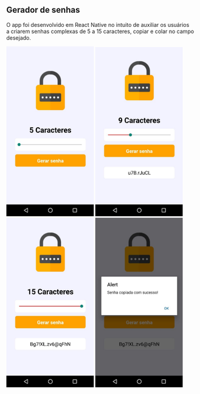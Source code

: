 <h2>Gerador de senhas</h2>

<p>O app foi desenvolvido em React Native no intuito de auxiliar os usuários<br/>
a criarem senhas complexas de 5 a 15 caracteres, copiar e colar no campo desejado.</p>

<div float="left">
	<img src="src/assets/img-3.jpeg" width="230">
	<img src="src/assets/img-2.jpeg" width="230">
</div>

<div float="left">
	<img src="src/assets/img-1.jpeg" width="230">
	<img src="src/assets/img-4.jpeg" width="230">
</div>
